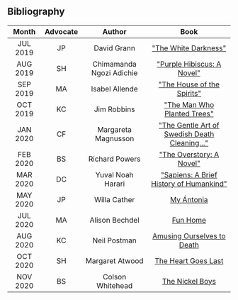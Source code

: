 
## Bibliography 

| Month | Advocate | Author | Book |
|:-----:|:--------:|:------:|:----:|
| JUL 2019 | JP | David Grann | ["The White Darkness"](https://en.wikipedia.org/wiki/The_White_Darkness_(David_Grann_book)) |
| AUG 2019 | SH | Chimamanda Ngozi Adichie | ["Purple Hibiscus: A Novel"](https://en.wikipedia.org/wiki/Purple_Hibiscus_(novel)) |
| SEP 2019 | MA | Isabel Allende | ["The House of the Spirits"](https://en.wikipedia.org/wiki/The_House_of_the_Spirits) |
| OCT 2019 | KC | Jim Robbins | ["The Man Who Planted Trees"](https://www.penguinrandomhouse.com/books/200375/the-man-who-planted-trees-by-jim-robbins/) |
| JAN 2020 | CF | Margareta Magnusson | ["The Gentle Art of Swedish Death Cleaning..."](https://www.amazon.ca/Gentle-Art-Swedish-Death-Cleaning-ebook/dp/B074ZKHG4K) |
| FEB 2020 | BS | Richard Powers | ["The Overstory: A Novel"](https://en.wikipedia.org/wiki/The_Overstory) |
| MAR 2020 | DC | Yuval Noah Harari | ["Sapiens: A Brief History of Humankind"](https://en.wikipedia.org/wiki/Sapiens:_A_Brief_History_of_Humankind) |
| MAY 2020 | JP | Willa Cather | [My Ántonia](https://en.wikipedia.org/wiki/My_%C3%81ntonia) |
| JUL 2020 | MA  | Alison Bechdel | [Fun Home](https://en.wikipedia.org/wiki/Fun_Home) | 
| AUG 2020 | KC | Neil Postman | [Amusing Ourselves to Death](https://en.wikipedia.org/wiki/Amusing_Ourselves_to_Death)
| OCT 2020 | SH | Margaret Atwood | [The Heart Goes Last](https://en.wikipedia.org/wiki/The_Heart_Goes_Last)
| NOV 2020 | BS | Colson Whitehead | [The Nickel Boys](https://en.wikipedia.org/wiki/The_Nickel_Boys)

